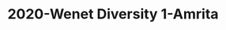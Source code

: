 ---
schema: default
title: 2020-Wenet Diversity 1-Amrita
organization: Unitn
notes: The study aimed to assess diversity through the social practices and daily behaviors of university students from eight different countries. The research was carried out in two phases. Initially, a large sample of students from Denmark, Italy, Mongolia, Paraguay, the United Kingdom, China, Mexico, and India, completed a survey on their social practices, as well as their socio-demographic, cultural, and psychological elements. In the second phase, a sub-sample of the respondents engaged in a four-week data collection by using an innovative smartphone application called iLog. This app collected data from thirty-four smartphone sensors around the clock, allowing for an in-depth investigation into the diversity and daily routines of university students across countries, both synchronically and diachronically.
resources:
  - name: 2022_WeNet_Diversity1_Technical-Report(2020-2021)
    url: >-
      https://drive.google.com/file/d/1TMrjkAEWRZ5xhETJKOCnERgh_Z06PO2E/view?usp=drive_link
    format: PDF
license: >-
  ./../../resources/2023LivePeopleLicense.html
dataset_name: Wenet Diversity 1
location: Copenhagen (Denmark)
latitude_map: 55.67
longitude_map: 12.56
start_date: 2021.09.28
end_date: 2021.12.11  
dataset_type: Sensors, <a href="https://datascientiafoundation.github.io/LivePeople/datasets/2020-DV1-Copenhagen-Diachronic-Interactions/"> Diachronic-Interactions</a>, <a href="https://datascientiafoundation.github.io/LivePeople/datasets/2020-DV1-Copenhagen-Synchronic-Interactions/"> Synchronic-Interactions</a>
sensor_type:  <a href="https://datascientiafoundation.github.io/LivePeople/datasets/2020-DV1-Copenhagen-App-usage/"> App-usage</a>,  <a href="https://datascientiafoundation.github.io/LivePeople/datasets/2020-DV1-Copenhagen-Device-usage/"> Device-usage</a>, <a href="https://datascientiafoundation.github.io/LivePeople/datasets/2020-DV1-Copenhagen-Position/"> Position</a>,  <a href="https://datascientiafoundation.github.io/LivePeople/datasets/2020-DV1-Copenhagen-Connectivity/"> Connectivity</a>, <a href="https://datascientiafoundation.github.io/LivePeople/datasets/2020-DV1-Copenhagen-Motion/"> Motion</a>,  <a href="https://datascientiafoundation.github.io/LivePeople/datasets/2020-DV1-Copenhagen-Environment/"> Environment</a>, <a href="https://datascientiafoundation.github.io/LivePeople/datasets/2020-DV1-Copenhagen-Diachronic-Interactions/"> Diachronic-Interactions</a>, <a href="https://datascientiafoundation.github.io/LivePeople/datasets/2020-DV1-Copenhagen-Synchronic-Interactions/"> Synchronic-Interactions</a> 
size: 3.0 GB  
dataset_format: parquet
other_format: csv
number_participants: 18
language: unknown 
collection_name: Diversity1
project_url: <a href="https://ds.datascientia.eu/community/public/projects/3720e313-356e-4b7c-830e-be5cc7dbb3b3">https://ds.datascientia.eu/community/public/projects/3720e313-356e-4b7c-830e-be5cc7dbb3b3</a>
category:
  - Project
5_stars: 3
publication_date: 2023-11-30 00:00:00
identifier: 004.AAAD.AAG.**
request_contact: datadistribution.knowdive@unitn.it
--- 